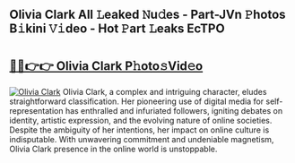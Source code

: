 ## Olivia Clark All 𝙻eaked 𝙽u𝚍es - Part-JVn 𝙿hotos B𝚒kini 𝚅𝚒deo - Hot 𝙿art 𝙻eaks EcTPO

# <h2><a href="http://ld3qxmz.urlbe.top/?page=Olivia+Clark">🔗🔗👉👉 Olivia Clark P𝚑oto𝚜Vid𝚎o</a></h2>

[![Olivia Clark](https://i.imgur.com/eBuTRDB.gif)](http://ld3qxmz.urlbe.top/?page=Olivia+Clark)
Olivia Clark, a complex and intriguing character, eludes straightforward classification. Her pioneering use of digital media for self-representation has enthralled and infuriated followers, igniting debates on identity, artistic expression, and the evolving nature of online societies. Despite the ambiguity of her intentions, her impact on online culture is indisputable. With unwavering commitment and undeniable magnetism, Olivia Clark presence in the online world is unstoppable.
